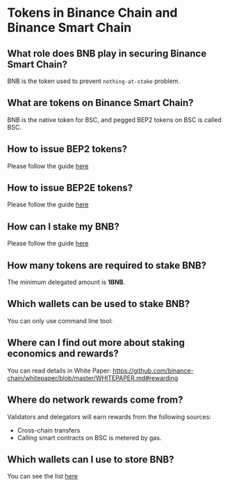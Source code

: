 # Tokens in Binance Chain and Binance Smart Chain

## What role does BNB play in securing Binance Smart Chain?

BNB is the token used to prevent `nothing-at-stake` problem.

## What are tokens on Binance Smart Chain?

BNB is the native token for BSC, and pegged BEP2 tokens on BSC is called BSC.

## How to issue BEP2 tokens?

Please follow the guide [here](https://community.binance.org/topic/2487/)

## How to issue BEP2E tokens?

Please follow the guide [here]()

## How can I stake my BNB?

Please follow the guide [here]()

## How many tokens are required to stake BNB?

The minimum delegated amount is **1BNB**.

## Which wallets can be used to stake BNB?

You can only use command line tool:

## Where can I find out more about staking economics and rewards?

You can read details in White Paper: <https://github.com/binance-chain/whitepaper/blob/master/WHITEPAPER.md#rewarding>

## Where do network rewards come from?

Validators and delegators will earn rewards from the following sources:

* Cross-chain transfers
* Calling smart contracts on BSC is metered by gas.

## Which wallets can I use to store BNB?

You can see the list [here](../../wallets.md)